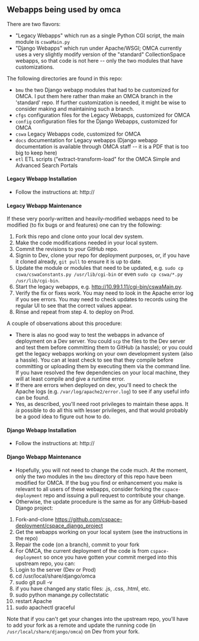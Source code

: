 ## Webapps being used by omca

There are two flavors:

* "Legacy Webapps" which run as a single Python CGI script, the main module is `cswaMain.py`
* "Django Webapps" which run under Apache/WSGI; OMCA currently uses a very slightly modify version of
the "standard" CollectionSpace webapps,
so that code is not here -- only the two modules that have customizations.

The following directories are found in this repo:

* `bmu` the two Django webapp modules that had to be customized for OMCA. I put them here rather than make an OMCA branch in the 'standard' repo. If further customization is needed, it might be wise to consider making and maintaining such a branch.
* `cfgs` configuration files for the Legacy Webapps, customized for OMCA
* `config` configuration files for the Django Webapps, customized for OMCA
* `cswa` Legacy Webapps code, customized for OMCA
* `docs` documentation for Legacy webapps (Django webapp documentation is available through OMCA staff -- it is a PDF that is too big to keep here)
* `etl` ETL scripts ("extract-transform-load" for the OMCA Simple and Advanced Search Portals

#### Legacy Webapp Installation

* Follow the instructions at: http://

#### Legacy Webapp Maintenance

If these very poorly-written and heavily-modified webapps need to be modified (to fix bugs or and features)
one can try the following:

1. Fork this repo and clone onto your local dev system.
1. Make the code modifications needed in your local system.
1. Commit the revisions to your GitHub repo.
1. Signin to Dev, clone your repo for deployment purposes, or, if you have it cloned already, `git pull` to ensure it is up to date.
1. Update the module or modules that need to be updated, e.g. `sudo cp cswa/cswaConstants.py /usr/lib/cgi-bin` or even `sudo cp cswa/*.py /usr/lib/cgi-bin`.
1. Start the legacy webapps, e.g. http://10.99.1.11/cgi-bin/cswaMain.py.
1. Verify the fix or fixes work. You may need to look in the Apache error log if you see errors. You may
need to check updates to records using the regular UI to see that the correct values appear.
1. Rinse and repeat from step 4. to deploy on Prod.

A couple of observations about this procedure:

* There is alas no good way to test the webapps in advance of deployment on a Dev server. You could `scp` the files to the Dev server and test them before committing them to GitHub (a hassle); or you could get the legacy webapps working on your own development system (also a hassle). You can at least check to see that they compile before committing or uploading them by executing them via the command line. If you have resolved the few dependencies on your local machine, they will at least compile and give a runtime error.
* If there are errors when deployed on dev, you'll need to check the Apache logs (e.g. `/var/log/apache2/error.log`) to see if any useful info can be found.
* Yes, as described, you'll need root privileges to maintain these apps. It _is_ possible to do all this with lesser privileges, and that would probably be a good idea to figure out how to do.

#### Django Webapp Installation

* Follow the instructions at: http://

#### Django Webapp Maintenance

* Hopefully, you will not need to change the code much. At the moment, only the
two modules in the `bmu` directory of this repo have been modified for OMCA. If the bug you find or enhancement you
make is relevant to all users of these webapps, consider forking the `cspace-deployment` repo and issuing a pull
request to contribute your change.
* Otherwise, the update procedure is the same as for any GitHub-based Django project:

1. Fork-and-clone https://github.com/cspace-deployment/cspace_django_project
1. Get the webapps working on your local system (see the instructions in the repo)
1. Repair the code (on a branch), commit to your fork
1. For OMCA, the current deployment of the code is from `cspace-deployment` so once you have gotten
your commit merged into this upstream repo, you can:
1. Login to the server (Dev or Prod)
1. cd /usr/local/share/django/omca
1. sudo git pull -v
1. if you have changed any static files: .js, .css, .html, etc.
1. sudo python manange.py collectstatic
1. restart Apache
1. sudo apachectl graceful

Note that if you can't get your changes into the upstream repo, you'll have to add your fork as a remote and update the running code (in `/usr/local/share/django/omca`) on Dev from your fork.
